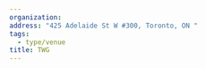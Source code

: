 ```yaml
---
organization:
address: "425 Adelaide St W #300, Toronto, ON "
tags:
  - type/venue
title: TWG
---
```

